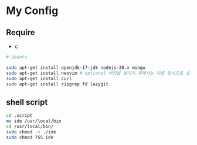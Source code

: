# My Config

## Require

- c

```sh
# Ubuntu

sudo apt-get install openjdk-17-jdk nodejs-20.x mingw
sudo apt-get install neovim # optional 버전을 올리기 위해서는 다른 방식으로 설치해야 합니다.
sudo apt-get install curl
sudo apt-get install ripgrep fd lazygit
```

## shell script

```sh
cd .script
mv ide /usr/local/bin
cd /usr/local/bin/
sudo chmod -x ./ide
sudo chmod 755 ide

```
